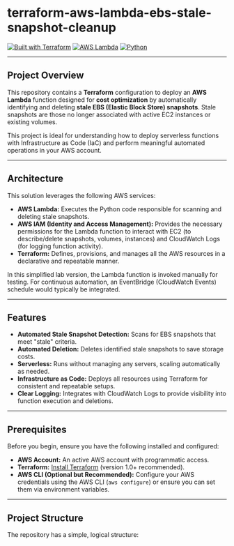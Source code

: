 # terraform-aws-lambda-ebs-stale-snapshot-cleanup

[![Built with Terraform](https://img.shields.io/badge/Built%20with-Terraform-blue.svg)](https://www.terraform.io/)
[![AWS Lambda](https://img.shields.io/badge/AWS-Lambda-orange.svg)](https://aws.amazon.com/lambda/)
[![Python](https://img.shields.io/badge/Python-3.9-blue.svg)](https://www.python.org/downloads/release/python-390/)

---

## Project Overview

This repository contains a **Terraform** configuration to deploy an **AWS Lambda** function designed for **cost optimization** by automatically identifying and deleting **stale EBS (Elastic Block Store) snapshots**. Stale snapshots are those no longer associated with active EC2 instances or existing volumes.

This project is ideal for understanding how to deploy serverless functions with Infrastructure as Code (IaC) and perform meaningful automated operations in your AWS account.

---

## Architecture

This solution leverages the following AWS services:

* **AWS Lambda:** Executes the Python code responsible for scanning and deleting stale snapshots.
* **AWS IAM (Identity and Access Management):** Provides the necessary permissions for the Lambda function to interact with EC2 (to describe/delete snapshots, volumes, instances) and CloudWatch Logs (for logging function activity).
* **Terraform:** Defines, provisions, and manages all the AWS resources in a declarative and repeatable manner.

In this simplified lab version, the Lambda function is invoked manually for testing. For continuous automation, an EventBridge (CloudWatch Events) schedule would typically be integrated.

---

## Features

* **Automated Stale Snapshot Detection:** Scans for EBS snapshots that meet "stale" criteria.
* **Automated Deletion:** Deletes identified stale snapshots to save storage costs.
* **Serverless:** Runs without managing any servers, scaling automatically as needed.
* **Infrastructure as Code:** Deploys all resources using Terraform for consistent and repeatable setups.
* **Clear Logging:** Integrates with CloudWatch Logs to provide visibility into function execution and deletions.

---

## Prerequisites

Before you begin, ensure you have the following installed and configured:

* **AWS Account:** An active AWS account with programmatic access.
* **Terraform:** [Install Terraform](https://www.terraform.io/downloads.html) (version 1.0+ recommended).
* **AWS CLI (Optional but Recommended):** Configure your AWS credentials using the AWS CLI (`aws configure`) or ensure you can set them via environment variables.

---

## Project Structure

The repository has a simple, logical structure:
